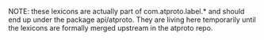 
NOTE: these lexicons are actually part of com.atproto.label.* and should end up under the package api/atproto. They are living here temporarily until the lexicons are formally merged upstream in the atproto repo.
